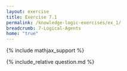 ```yaml
---
layout: exercise
title: Exercise 7.1
permalink: /knowledge-logic-exercises/ex_1/
breadcrumb: 7-Logical-Agents
home: "true"
---
```


{% include mathjax_support %}

<div><i class="arrow-up loader" data-chapter="knowledge-logic-exercises" data-exercise="ex_1" data-rating="0"></i></div>
{% include_relative question.md %}
